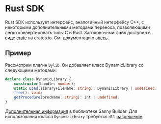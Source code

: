 # Rust SDK

Rust SDK использует интерфейс, аналогичный интерфейсу C++, с некоторыми дополнительными методами переноса, позволяющими легко конвертировать типы C и Rust. Заголовочный файл доступен в виде [crate](https://crates.io/crates/cleo_redux_sdk) на crates.io.  См. документацию [здесь](https://docs.rs/cleo_redux_sdk/latest/).

## Пример

Рассмотрим плагин `Dylib`.  Он добавляет класс DynamicLibrary со следующими методами:

```ts
declare class DynamicLibrary {
    constructor(handle: number);
    static Load(libraryFileName: string): DynamicLibrary | undefined;
    free(): void;
    getProcedure(procName: string): int | undefined;
}
```

[Дополнительная информация](https://library.sannybuilder.com/#/sa_unreal/classes/DynamicLibrary) в библиотеке Sanny Builder.  Для использования класса `DynamicLibrary` требуется `dll` [разрешение](./permissions.md).
